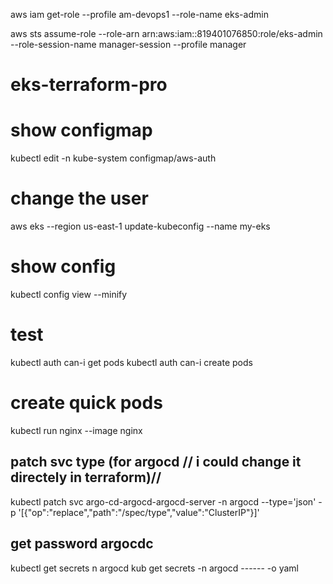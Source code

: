 aws iam get-role --profile am-devops1 --role-name eks-admin

aws sts assume-role --role-arn arn:aws:iam::819401076850:role/eks-admin --role-session-name manager-session --profile manager 
# eks-terraform-pro

# show configmap 
kubectl edit -n kube-system configmap/aws-auth

# change the user

aws eks --region us-east-1 update-kubeconfig --name my-eks
# show config
kubectl config view --minify 

# test
kubectl auth can-i get pods 
kubectl auth can-i create pods

# create quick pods
kubectl run nginx --image nginx

## patch svc type (for argocd // i could change it directely in terraform)//
kubectl patch svc argo-cd-argocd-argocd-server -n argocd --type='json' -p '[{"op":"replace","path":"/spec/type","value":"ClusterIP"}]'

## get password argocdc 

kubectl get secrets n argocd
kub get secrets -n argocd ------ -o yaml 